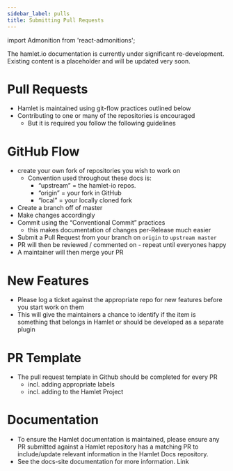 ```yaml
---
sidebar_label: pulls
title: Submitting Pull Requests
---
```

import Admonition from 'react-admonitions';

<Admonition type="warning" title="Under Construction">
The hamlet.io documentation is currently under significant re-development. Existing content is a placeholder and will be updated very soon.
</Admonition>

# Pull Requests
* Hamlet is maintained using git-flow practices outlined below
* Contributing to one or many of the repositories is encouraged
	* But it is required you follow the following guidelines

# GitHub Flow
* create your own fork of repositories you wish to work on
	* Convention used throughout these docs is:
		* “upstream” = the hamlet-io repos.
		* “origin” = your fork in GitHub
		* “local” = your locally cloned fork
* Create a branch off of master
* Make changes accordingly
* Commit using the “Conventional Commit” practices
	* this makes documentation of changes per-Release much easier
* Submit a Pull Request from your branch on `origin` to `upstream master`
* PR will then be reviewed / commented on  - repeat until everyones happy
* A maintainer will then merge your PR

# New Features
* Please log a ticket against the appropriate repo for new features before you start work on them
* This will give the maintainers a chance to identify if the item is something that belongs in Hamlet or should be developed as a separate plugin

# PR Template
* The pull request template in Github should be completed for every PR
	* incl. adding appropriate labels
	* incl. adding to the Hamlet Project

# Documentation
* To ensure the Hamlet documentation is maintained, please ensure any PR submitted against a Hamlet repository has a matching PR to include/update relevant information in the Hamlet Docs repository.
* See the docs-site documentation for more information. Link
